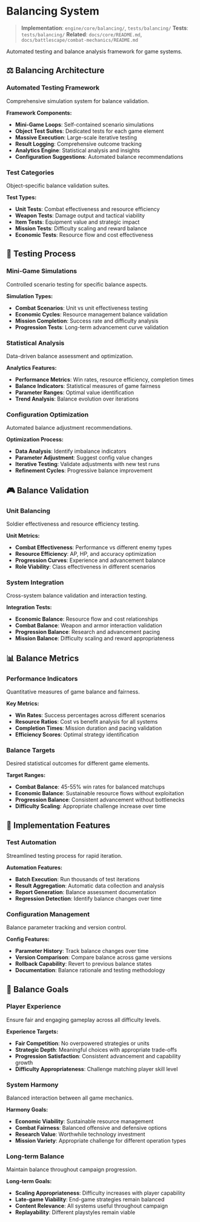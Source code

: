 # Balancing System

> **Implementation**: `engine/core/balancing/`, `tests/balancing/`
> **Tests**: `tests/balancing/`
> **Related**: `docs/core/README.md`, `docs/battlescape/combat-mechanics/README.md`

Automated testing and balance analysis framework for game systems.

## ⚖️ Balancing Architecture

### Automated Testing Framework
Comprehensive simulation system for balance validation.

**Framework Components:**
- **Mini-Game Loops**: Self-contained scenario simulations
- **Object Test Suites**: Dedicated tests for each game element
- **Massive Execution**: Large-scale iterative testing
- **Result Logging**: Comprehensive outcome tracking
- **Analytics Engine**: Statistical analysis and insights
- **Configuration Suggestions**: Automated balance recommendations

### Test Categories
Object-specific balance validation suites.

**Test Types:**
- **Unit Tests**: Combat effectiveness and resource efficiency
- **Weapon Tests**: Damage output and tactical viability
- **Item Tests**: Equipment value and strategic impact
- **Mission Tests**: Difficulty scaling and reward balance
- **Economic Tests**: Resource flow and cost effectiveness

## 🔄 Testing Process

### Mini-Game Simulations
Controlled scenario testing for specific balance aspects.

**Simulation Types:**
- **Combat Scenarios**: Unit vs unit effectiveness testing
- **Economic Cycles**: Resource management balance validation
- **Mission Completion**: Success rate and difficulty analysis
- **Progression Tests**: Long-term advancement curve validation

### Statistical Analysis
Data-driven balance assessment and optimization.

**Analytics Features:**
- **Performance Metrics**: Win rates, resource efficiency, completion times
- **Balance Indicators**: Statistical measures of game fairness
- **Parameter Ranges**: Optimal value identification
- **Trend Analysis**: Balance evolution over iterations

### Configuration Optimization
Automated balance adjustment recommendations.

**Optimization Process:**
- **Data Analysis**: Identify imbalance indicators
- **Parameter Adjustment**: Suggest config value changes
- **Iterative Testing**: Validate adjustments with new test runs
- **Refinement Cycles**: Progressive balance improvement

## 🎮 Balance Validation

### Unit Balancing
Soldier effectiveness and resource efficiency testing.

**Unit Metrics:**
- **Combat Effectiveness**: Performance vs different enemy types
- **Resource Efficiency**: AP, HP, and accuracy optimization
- **Progression Curves**: Experience and advancement balance
- **Role Viability**: Class effectiveness in different scenarios

### System Integration
Cross-system balance validation and interaction testing.

**Integration Tests:**
- **Economic Balance**: Resource flow and cost relationships
- **Combat Balance**: Weapon and armor interaction validation
- **Progression Balance**: Research and advancement pacing
- **Mission Balance**: Difficulty scaling and reward appropriateness

## 📊 Balance Metrics

### Performance Indicators
Quantitative measures of game balance and fairness.

**Key Metrics:**
- **Win Rates**: Success percentages across different scenarios
- **Resource Ratios**: Cost vs benefit analysis for all systems
- **Completion Times**: Mission duration and pacing validation
- **Efficiency Scores**: Optimal strategy identification

### Balance Targets
Desired statistical outcomes for different game elements.

**Target Ranges:**
- **Combat Balance**: 45-55% win rates for balanced matchups
- **Economic Balance**: Sustainable resource flows without exploitation
- **Progression Balance**: Consistent advancement without bottlenecks
- **Difficulty Scaling**: Appropriate challenge increase over time

## 🔧 Implementation Features

### Test Automation
Streamlined testing process for rapid iteration.

**Automation Features:**
- **Batch Execution**: Run thousands of test iterations
- **Result Aggregation**: Automatic data collection and analysis
- **Report Generation**: Balance assessment documentation
- **Regression Detection**: Identify balance changes over time

### Configuration Management
Balance parameter tracking and version control.

**Config Features:**
- **Parameter History**: Track balance changes over time
- **Version Comparison**: Compare balance across game versions
- **Rollback Capability**: Revert to previous balance states
- **Documentation**: Balance rationale and testing methodology

## 🎯 Balance Goals

### Player Experience
Ensure fair and engaging gameplay across all difficulty levels.

**Experience Targets:**
- **Fair Competition**: No overpowered strategies or units
- **Strategic Depth**: Meaningful choices with appropriate trade-offs
- **Progression Satisfaction**: Consistent advancement and capability growth
- **Difficulty Appropriateness**: Challenge matching player skill level

### System Harmony
Balanced interaction between all game mechanics.

**Harmony Goals:**
- **Economic Viability**: Sustainable resource management
- **Combat Fairness**: Balanced offensive and defensive options
- **Research Value**: Worthwhile technology investment
- **Mission Variety**: Appropriate challenge for different operation types

### Long-term Balance
Maintain balance throughout campaign progression.

**Long-term Goals:**
- **Scaling Appropriateness**: Difficulty increases with player capability
- **Late-game Viability**: End-game strategies remain balanced
- **Content Relevance**: All systems useful throughout campaign
- **Replayability**: Different playstyles remain viable